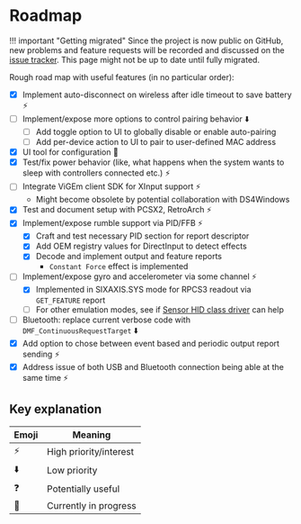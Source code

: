 # Roadmap

!!! important "Getting migrated"
    Since the project is now public on GitHub, new problems and feature requests will be recorded and discussed on the [issue tracker](https://github.com/ViGEm/DsHidMini/issues). This page might not be up to date until fully migrated.

Rough road map with useful features (in no particular order):

- [X] Implement auto-disconnect on wireless after idle timeout to save battery ⚡
- [ ] Implement/expose more options to control pairing behavior ⬇️
    - [ ] Add toggle option to UI to globally disable or enable auto-pairing
    - [ ] Add per-device action to UI to pair to user-defined MAC address 
- [X] UI tool for configuration 🚧
- [X] Test/fix power behavior (like, what happens when the system wants to sleep with controllers connected etc.) ⚡
- [ ] Integrate ViGEm client SDK for XInput support ⚡
    - Might become obsolete by potential collaboration with DS4Windows
- [X] Test and document setup with PCSX2, RetroArch ⚡
- [X] Implement/expose rumble support via PID/FFB ⚡
    - [X] Craft and test necessary PID section for report descriptor
    - [X] Add OEM registry values for DirectInput to detect effects
    - [X] Decode and implement output and feature reports
        - `Constant Force` effect is implemented
- [ ] Implement/expose gyro and accelerometer via some channel ⚡
    - [X] Implemented in SIXAXIS.SYS mode for RPCS3 readout via `GET_FEATURE` report
    - [ ] For other emulation modes, see if [Sensor HID class driver](https://docs.microsoft.com/en-us/windows-hardware/drivers/hid/sensor-hid-class-driver) can help
- [ ] Bluetooth: replace current verbose code with `DMF_ContinuousRequestTarget` ⬇️
- [X] Add option to chose between event based and periodic output report sending ⚡
- [X] Address issue of both USB and Bluetooth connection being able at the same time ⚡

## Key explanation

| Emoji | Meaning |
|---|---|
| ⚡ | High priority/interest |
| ⬇️ | Low priority |
| ❓ | Potentially useful |
| 🚧 | Currently in progress |
